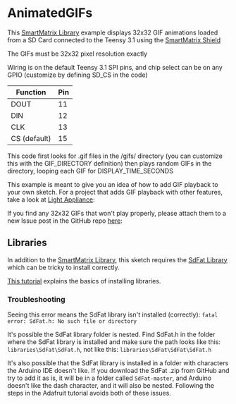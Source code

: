AnimatedGIFs
============
This [SmartMatrix Library](http://docs.pixelmatix.com/SmartMatrix/index.html) example displays 32x32 GIF animations loaded from a SD Card connected to the Teensy 3.1 using the [SmartMatrix Shield](http://docs.pixelmatix.com/SmartMatrix/shieldref.html)

The GIFs must be 32x32 pixel resolution exactly

Wiring is on the default Teensy 3.1 SPI pins, and chip select can be on any GPIO (customize by defining SD_CS in the code)

Function     | Pin
-------------|----
DOUT         |  11
DIN          |  12
CLK          |  13
CS (default) |  15

This code first looks for .gif files in the /gifs/ directory (you can customize this with the GIF_DIRECTORY definition) then plays random GIFs in the directory, looping each GIF for DISPLAY_TIME_SECONDS

This example is meant to give you an idea of how to add GIF playback to your own sketch.  For a project that adds GIF playback with other features, take a look at [Light Appliance](https://github.com/CraigLindley/LightAppliance):

If you find any 32x32 GIFs that won't play properly, please attach them to a new
Issue post in the GitHub repo [here](https://github.com/pixelmatix/AnimatedGIFs/issues):

## Libraries
In addition to the [SmartMatrix Library](http://docs.pixelmatix.com/SmartMatrix/index.html), this sketch requires the [SdFat Library](https://github.com/greiman/SdFat) which can be tricky to install correctly.

[This tutorial](https://learn.adafruit.com/adafruit-all-about-arduino-libraries-install-use/) explains the basics of installing libraries.

### Troubleshooting
Seeing this error means the SdFat library isn't installed (correctly):
`fatal error: SdFat.h: No such file or directory`

It's possible the SdFat library folder is nested.  Find SdFat.h in the folder where the SdFat library is installed and make sure the path looks like this: `libraries\SdFat\SdFat.h`, not like this: `libraries\SdFat\SdFat\SdFat.h`

It's also possible that the SdFat library is installed in a folder with characters the Arduino IDE doesn't like.  If you download the SdFat .zip from GitHub and try to add it as is, it will be in a folder called `SdFat-master`, and Arduino doesn't like the dash character, and it will also be nested.  Following the steps in the Adafruit tutorial avoids both of these issues.
